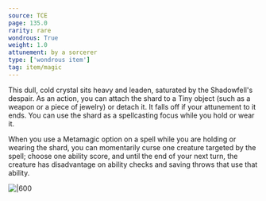 ```yaml
---
source: TCE
page: 135.0
rarity: rare
wondrous: True
weight: 1.0
attunement: by a sorcerer
type: ['wondrous item']
tag: item/magic
---
```


This dull, cold crystal sits heavy and leaden, saturated by the Shadowfell's despair. As an action, you can attach the shard to a Tiny object (such as a weapon or a piece of jewelry) or detach it. It falls off if your attunement to it ends. You can use the shard as a spellcasting focus while you hold or wear it.

When you use a Metamagic option on a spell while you are holding or wearing the shard, you can momentarily curse one creature targeted by the spell; choose one ability score, and until the end of your next turn, the creature has disadvantage on ability checks and saving throws that use that ability.


![|600](https://5e.tools/img/items/TCE/Shadowfell%20Shard.png)